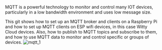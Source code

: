 MQTT is a powerful technology to monitor and control many IOT devices, particularly in a low bandwidth environment and uses low message size.

This git shows how to set up an MQTT broker and clients on a Raspberry Pi and how to set up MQTT clients on ESP wifi devices, in this case Witty Cloud devices.
Also, how to publish to MQTT topics and subscribe to them, and how to use MQTT data to monitor and control specific or groups of devices.
![mqtt_1](https://user-images.githubusercontent.com/29405761/110953775-a3d8ba00-833f-11eb-92d1-2f025f22c0b8.png)


